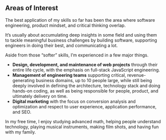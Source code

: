## Areas of Interest
The best application of my skills so far has been the area where software engineering, product mindset, and critical thinking overlap.

It’s usually about accumulating deep insights in some field and using them to tackle meaningful business challenges by building software, supporting engineers in doing their best, and communicating a lot.

Aside from those “softer” skills, I’m experienced in a few major things.

- **Design, development, and maintenance of web projects** through their entire life cycle, with the emphasis on full-stack JavaScript engineering.
- **Management of engineering teams** supporting critical, revenue-generating business domains, up to 10 people large, while still being deeply involved in defining the architecture, technology stack and doing hands-on coding, as well as being responsible for people, product, and ultimately delivery on time.
- **Digital marketing** with the focus on conversion analysis and optimization and respect to user experience, application performance, and SEO.

In my free time, I enjoy studying advanced math, helping people understand technology, playing musical instruments, making film shots, and having fun with my family.
